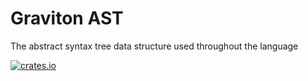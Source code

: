 # Graviton AST
The abstract syntax tree data structure used throughout the language

[![crates.io](https://img.shields.io/crates/v/graviton_ast?style=flat-square)](https://crates.io/crates/graviton_ast)